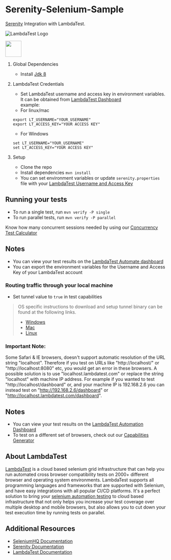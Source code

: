 # Serenity-Selenium-Sample

[Serenity](http://www.thucydides.info/docs/serenity/) Integration with LambdaTest.

![LambdaTest Logo](https://www.lambdatest.com/images/logo.svg)

<img src="http://www.thucydides.info/docs/serenity/images/serenity-logo.png" height = "50">


1. Global Dependencies
   * Install [Jdk 8](https://www.oracle.com/technetwork/java/javase/downloads/jdk8-downloads-2133151.html)
   
2. LambdaTest Credentials
   * Set LambdaTest username and access key in environment variables. It can be obtained from [LambdaTest Dashboard](https://automation.lambdatest.com/)    
    example:
   - For linux/mac
    ```
    export LT_USERNAME="YOUR_USERNAME"
    export LT_ACCESS_KEY="YOUR ACCESS KEY"

    ```
    - For Windows
    ```
    set LT_USERNAME="YOUR_USERNAME"
    set LT_ACCESS_KEY="YOUR ACCESS KEY"

    ```
    
3. Setup
	* Clone the repo
	* Install dependencies `mvn install`
	* You can set environment variables or update `serenity.properties` file with your [LambdaTest Username and Access Key](https://automation.lambdatest.com)

## Running your tests
- To run a single test, run `mvn verify -P single`
- To run parallel tests, run `mvn verify -P parallel`

Know how many concurrent sessions needed by using our [Concurrency Test Calculator](https://www.lambdatest.com/concurrency-calculator?ref=github)


## Notes
* You can view your test results on the [LambdaTest Automate dashboard](https://automation.lambdatest.com)
* You can export the environment variables for the Username and Access Key of your LambdaTest account
  
###  Routing traffic through your local machine
 - Set tunnel value to `true` in test capabilities
 > OS specific instructions to download and setup tunnel binary can be found at the following links.
 >    - [Windows](https://www.lambdatest.com/support/docs/display/TD/Local+Testing+For+Windows)
 >    - [Mac](https://www.lambdatest.com/support/docs/display/TD/Local+Testing+For+MacOS)
 >    - [Linux](https://www.lambdatest.com/support/docs/display/TD/Local+Testing+For+Linux)

 ### Important Note:
 Some Safari & IE browsers, doesn't support automatic resolution of the URL string "localhost". Therefore if you test on URLs like "http://localhost/" or "http://localhost:8080" etc, you would get an error in these browsers. A possible solution is to use "localhost.lambdatest.com" or replace the string "localhost" with machine IP address. For example if you wanted to test "http://localhost/dashboard" or, and your machine IP is 192.168.2.6 you can instead test on "http://192.168.2.6/dashboard" or "http://localhost.lambdatest.com/dashboard".


## Notes
* You can view your test results on the [LambdaTest Automation Dashboard](https://www.automation.lambdatest.com)
* To test on a different set of browsers, check out our [Capabilities Generator](https://www.lambdatest.com/capabilities-generator)

## About LambdaTest

[LambdaTest](https://www.lambdatest.com/) is a cloud based selenium grid infrastructure that can help you run automated cross browser compatibility tests on 2000+ different browser and operating system environments. LambdaTest supports all programming languages and frameworks that are supported with Selenium, and have easy integrations with all popular CI/CD platforms. It's a perfect solution to bring your [selenium automation testing](https://www.lambdatest.com/selenium-automation) to cloud based infrastructure that not only helps you increase your test coverage over multiple desktop and mobile browsers, but also allows you to cut down your test execution time by running tests on parallel.
  
## Additional Resources
* [SeleniumHQ Documentation](http://www.seleniumhq.org/docs/)
* [Serenity Documentation](http://thucydides.info/docs/serenity-staging/)
* [LambdaTest Documentation](https://www.lambdatest.com/support/docs/getting-started-with-lambdatest-automation/)

